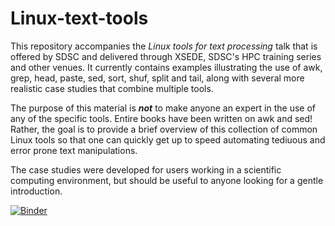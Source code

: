 # Linux-text-tools

This repository accompanies the *Linux tools for text processing* talk
that is offered by SDSC and delivered through XSEDE, SDSC's HPC
training series and other venues. It currently contains examples
illustrating the use of awk, grep, head, paste, sed, sort, shuf, split and
tail, along with several more realistic case studies that combine
multiple tools.

The purpose of this material is ***not*** to make anyone an expert in
the use of any of the specific tools. Entire books have been written
on awk and sed! Rather, the goal is to provide a brief overview of
this collection of common Linux tools so that one can quickly get up
to speed automating tediuous and error prone text manipulations.

The case studies were developed for users working in a scientific
computing environment, but should be useful to anyone looking for a
gentle introduction.

[![Binder](https://mybinder.org/badge_logo.svg)](https://mybinder.org/v2/gh/sinkovit/Linux-text-tools/HEAD)
